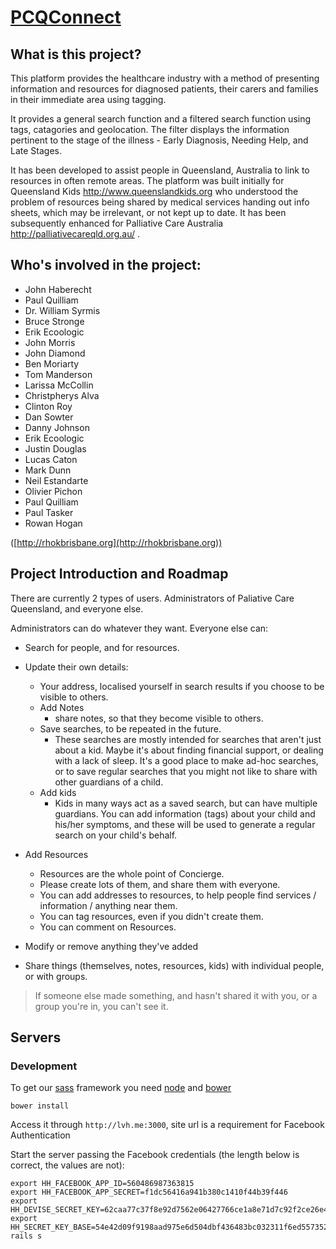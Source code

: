 # [PCQConnect](http://www.queenslandkids.org)

## What is this project?

This platform provides the healthcare industry with a method of presenting information and resources for diagnosed patients, their carers and families in their immediate area using tagging.

It provides a general search function and a filtered search function using tags, catagories and geolocation.  The filter displays the information pertinent to the stage of the illness - Early Diagnosis, Needing Help, and Late Stages.

It has been developed to assist people in Queensland, Australia to link to resources in often remote areas.  The platform was built initially for Queensland Kids http://www.queenslandkids.org who understood the problem of resources being shared by medical services handing out info sheets, which may be irrelevant, or not kept up to date.  It has been subsequently enhanced for Palliative Care Australia http://palliativecareqld.org.au/ .

## Who's involved in the project:

* John Haberecht
* Paul Quilliam
* Dr. William Syrmis
* Bruce Stronge
* Erik Ecoologic
* John Morris
* John Diamond
* Ben Moriarty
* Tom Manderson
* Larissa McCollin
* Christpherys Alva
* Clinton Roy
* Dan Sowter
* Danny Johnson
* Erik Ecoologic
* Justin Douglas
* Lucas Caton
* Mark Dunn
* Neil Estandarte
* Olivier Pichon
* Paul Quilliam
* Paul Tasker
* Rowan Hogan

([http://rhokbrisbane.org](http://rhokbrisbane.org))

## Project Introduction and Roadmap

There are currently 2 types of users. Administrators of Paliative Care Queensland, and everyone else.

Administrators can do whatever they want. Everyone else can:
- Search for people, and for resources.
- Update their own details:
    - Your address, localised yourself in search results if you choose to be visible to others.
    - Add Notes
        - share notes, so that they become visible to others.
    - Save searches, to be repeated in the future.
        - These searches are mostly intended for searches that aren't just about a kid. Maybe it's about finding financial support, or dealing with a lack of sleep. It's a good place to make ad-hoc searches, or to save regular searches that you might not like to share with other guardians of a child.
    - Add kids
        - Kids in many ways act as a saved search, but can have multiple guardians. You can add information (tags) about your child and his/her symptoms, and these will be used to generate a regular search on your child's behalf.
- Add Resources
    - Resources are the whole point of Concierge.
    - Please create lots of them, and share them with everyone.
    - You can add addresses to resources, to help people find services / information / anything near them.
    - You can tag resources, even if you didn't create them.
    - You can comment on Resources.

- Modify or remove anything they've added
- Share things (themselves, notes, resources, kids) with individual people, or with groups.

> If someone else made something, and hasn't shared it with you, or a group you're in, you can't see it.

## Servers

### Development

To get our [sass](http://sass-lang.com/) framework you need [node](http://nodejs.org/) and [bower](http://bower.io/)

    bower install

Access it through `http://lvh.me:3000`, site url is a requirement for Facebook Authentication

Start the server passing the Facebook credentials (the length below is correct, the values are not):

    export HH_FACEBOOK_APP_ID=560486987363815
    export HH_FACEBOOK_APP_SECRET=f1dc56416a941b380c1410f44b39f446
    export HH_DEVISE_SECRET_KEY=62caa77c37f8e92d7562e06427766ce1a8e71d7c92f2ce26e46a6f3f035f6a0f197a4be64a33483d79b39d7c675c4ecfc39bbcc12d9631b084e2fc16a4fff18e
    export HH_SECRET_KEY_BASE=54e42d09f9198aad975e6d504dbf436483bc032311f6ed55735273ce9910f245ed220badddde98cd1926ee02c7e75fad15ac657e5953706fc898622aee8ffcb0
    rails s


